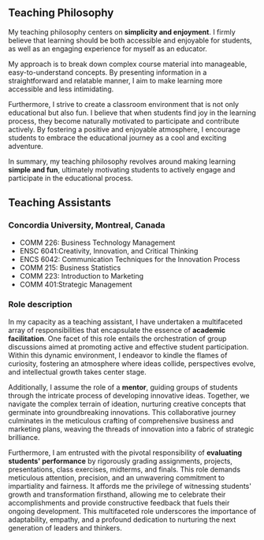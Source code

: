 ## Teaching Philosophy
My teaching philosophy centers on **simplicity and enjoyment**. I firmly believe that learning should be both accessible and enjoyable for students, as well as an engaging experience for myself as an educator. 

My approach is to break down complex course material into manageable, easy-to-understand concepts. By presenting information in a straightforward and relatable manner, I aim to make learning more accessible and less intimidating.

Furthermore, I strive to create a classroom environment that is not only educational but also fun. I believe that when students find joy in the learning process, they become naturally motivated to participate and contribute actively. By fostering a positive and enjoyable atmosphere, I encourage students to embrace the educational journey as a cool and exciting adventure.

In summary, my teaching philosophy revolves around making learning **simple and fun**, ultimately motivating students to actively engage and participate in the educational process.


## Teaching Assistants
### Concordia University, Montreal, Canada
- COMM 226: Business Technology Management
- ENSC 6041:Creativity, Innovation, and Critical Thinking
- ENCS 6042: Communication Techniques for the Innovation Process
- COMM 215: Business Statistics
- COMM 223: Introduction to Marketing
- COMM 401:Strategic Management

### Role description
In my capacity as a teaching assistant, I have undertaken a multifaceted array of responsibilities that encapsulate the essence of **academic facilitation**. One facet of this role entails the orchestration of group discussions aimed at promoting active and effective student participation. Within this dynamic environment, I endeavor to kindle the flames of curiosity, fostering an atmosphere where ideas collide, perspectives evolve, and intellectual growth takes center stage.

Additionally, I assume the role of a **mentor**, guiding groups of students through the intricate process of developing innovative ideas. Together, we navigate the complex terrain of ideation, nurturing creative concepts that germinate into groundbreaking innovations. This collaborative journey culminates in the meticulous crafting of comprehensive business and marketing plans, weaving the threads of innovation into a fabric of strategic brilliance.

Furthermore, I am entrusted with the pivotal responsibility of **evaluating students' performance** by rigorously grading assignments, projects, presentations, class exercises, midterms, and finals. This role demands meticulous attention, precision, and an unwavering commitment to impartiality and fairness. It affords me the privilege of witnessing students' growth and transformation firsthand, allowing me to celebrate their accomplishments and provide constructive feedback that fuels their ongoing development. This multifaceted role underscores the importance of adaptability, empathy, and a profound dedication to nurturing the next generation of leaders and thinkers.







